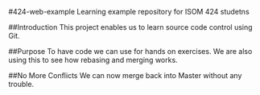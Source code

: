 #424-web-example
Learning example repository for ISOM 424 studetns

##Introduction
This project enables us to learn source code control using Git.

##Purpose
To have code we can use for hands on exercises. We are also using this to see how rebasing and merging works.

##No More Conflicts
We can now merge back into Master without any trouble.
